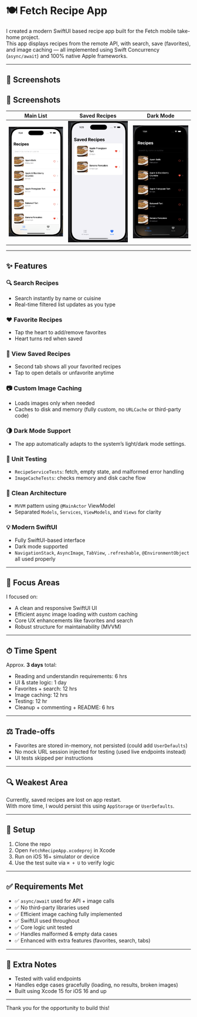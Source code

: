 # 🍽️ Fetch Recipe App

I created a modern SwiftUI based recipe app built for the Fetch mobile take-home project.  
This app displays recipes from the remote API, with search, save (favorites), and image caching — all implemented using Swift Concurrency (`async/await`) and 100% native Apple frameworks.

---

## 📸 Screenshots

## 📸 Screenshots

| Main List | Saved Recipes | Dark Mode |
|-----------|----------------|-----------|
| ![All Recipes](Screenshots/all_recipes.png) | ![Favorites](Screenshots/favorites.png) | ![Dark Mode](Screenshots/darkMode1.png) |


---

## ✨ Features

### 🔍 Search Recipes
- Search instantly by name or cuisine
- Real-time filtered list updates as you type

### ❤️ Favorite Recipes
- Tap the heart to add/remove favorites
- Heart turns red when saved

### 📂 View Saved Recipes
- Second tab shows all your favorited recipes
- Tap to open details or unfavorite anytime

### 📷 Custom Image Caching
- Loads images only when needed
- Caches to disk and memory (fully custom, no `URLCache` or third-party code)

### 🌗 Dark Mode Support
- The app automatically adapts to the system’s light/dark mode settings.

### 🧪 Unit Testing
- `RecipeServiceTests`: fetch, empty state, and malformed error handling
- `ImageCacheTests`: checks memory and disk cache flow

### 🧠 Clean Architecture
- `MVVM` pattern using `@MainActor` ViewModel
- Separated `Models`, `Services`, `ViewModels`, and `Views` for clarity

### 💡 Modern SwiftUI
- Fully SwiftUI-based interface
- Dark mode supported
- `NavigationStack`, `AsyncImage`, `TabView`, `.refreshable`, `@EnvironmentObject` all used properly

---

## 🧠 Focus Areas

I focused on:
- A clean and responsive SwiftUI UI
- Efficient async image loading with custom caching
- Core UX enhancements like favorites and search
- Robust structure for maintainability (MVVM)

---

## ⏱ Time Spent

Approx. **3 days** total:
- Reading and understandin requirements: 6 hrs
- UI & state logic: 1 day
- Favorites + search: 12 hrs
- Image caching: 12 hrs
- Testing: 12 hr
- Cleanup + commenting + README: 6 hrs

---

## ⚖️ Trade-offs

- Favorites are stored in-memory, not persisted (could add `UserDefaults`)
- No mock URL session injected for testing (used live endpoints instead)
- UI tests skipped per instructions

---

## 🔍 Weakest Area

Currently, saved recipes are lost on app restart.  
With more time, I would persist this using `AppStorage` or `UserDefaults`.

---

## 📎 Setup

1. Clone the repo
2. Open `FetchRecipeApp.xcodeproj` in Xcode
3. Run on iOS 16+ simulator or device
4. Use the test suite via `⌘ + U` to verify logic

---

## ✅ Requirements Met

- ✅ `async/await` used for API + image calls
- ✅ No third-party libraries used
- ✅ Efficient image caching fully implemented
- ✅ SwiftUI used throughout
- ✅ Core logic unit tested
- ✅ Handles malformed & empty data cases
- ✅ Enhanced with extra features (favorites, search, tabs)

---

## 👋 Extra Notes

- Tested with valid endpoints
- Handles edge cases gracefully (loading, no results, broken images)
- Built using Xcode 15 for iOS 16 and up

---

Thank you for the opportunity to build this!

